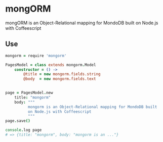 # mongORM

mongORM is an Object-Relational mapping for MondoDB built on Node.js with Coffeescript

## Use

```coffeescript    
mongorm = require 'mongorm'

PagesModel = class extends mongorm.Model
    constructor = () ->
        @title = new mongorm.fields.string
        @body  = new mongorm.fields.text
        

page = PagesModel.new
    title: "mongorm"
    body: """
          mongorm is an Object-Relational mapping for MondoDB built
          on Node.js with Coffeescript
          """
page.save()

console.log page
# => {title: "mongorm", body: "mongorm is an ..."}
```